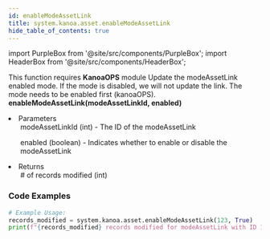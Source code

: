 ```yaml
---
id: enableModeAssetLink
title: system.kanoa.asset.enableModeAssetLink
hide_table_of_contents: true
---
```


import PurpleBox from '@site/src/components/PurpleBox';
import HeaderBox from '@site/src/components/HeaderBox';

<PurpleBox>This function requires <b>KanoaOPS</b> module</PurpleBox>
<HeaderBox header="Description">Update the modeAssetLink enabled mode. If the mode is disabled, we will not update the link. The mode needs to be enabled first (kanoaOPS).</HeaderBox>
<HeaderBox header="Syntax">
    <b>enableModeAssetLink(modeAssetLinkId, enabled)</b>
    <li> Parameters <br />
        <ul>modeAssetLinkId (int) - The ID of the modeAssetLink</ul>
        <ul>enabled (boolean) - Indicates whether to enable or disable the modeAssetLink</ul>
    </li>
    <li> Returns <br />
        <ul># of records modified (int)</ul>
    </li>
</HeaderBox>

### Code Examples

```python
# Example Usage:
records_modified = system.kanoa.asset.enableModeAssetLink(123, True)
print(f"{records_modified} records modified for modeAssetLink with ID 123.")
